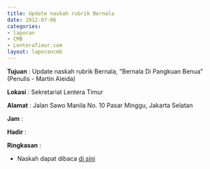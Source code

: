```yaml
---
title: Update naskah rubrik Bernala
date: 2012-07-06
categories:
- laporan
- CMB
- LenteraTimur.com
layout: laporancmb
---
```


**Tujuan** : Update naskah rubrik Bernala, "Bernala Di Pangkuan Benua" (Penulis - Martin Aleida)

**Lokasi** : Sekretariat Lentera Timur 

**Alamat** : Jalan Sawo Manila No. 10 Pasar Minggu, Jakarta Selatan

**Jam** : 

**Hadir** :  


**Ringkasan** : 
* Naskah dapat dibaca [di sini](http://www.lenteratimur.com/2012/07/bernala-di-pangkuan-benua/)

